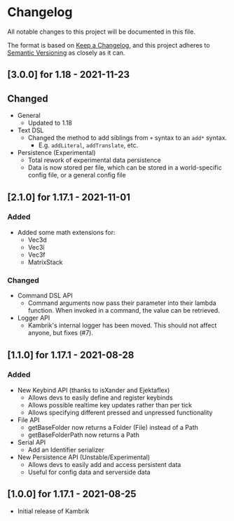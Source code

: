 # Changelog
All notable changes to this project will be documented in this file.

The format is based on [Keep a Changelog](https://keepachangelog.com/en/1.0.0/),
and this project adheres to [Semantic Versioning](https://semver.org/spec/v2.0.0.html) as closely as it can.

## [3.0.0] for 1.18 - 2021-11-23

## Changed
- General
  - Updated to 1.18
- Text DSL
  - Changed the method to add siblings from `+` syntax to an `add*` syntax.
    - E.g. `addLiteral`, `addTranslate`, etc.
- Persistence (Experimental)
  - Total rework of experimental data persistence
  - Data is now stored per file, which can be stored in a world-specific config file, or a general config file

## [2.1.0] for 1.17.1 - 2021-11-01

### Added
- Added some math extensions for:
  - Vec3d
  - Vec3i
  - Vec3f
  - MatrixStack

### Changed
- Command DSL API
  - Command arguments now pass their parameter into their lambda function. When invoked in a command, the value can be retrieved.
- Logger API
  - Kambrik's internal logger has been moved. This should not affect anyone, but fixes (#7).

## [1.1.0] for 1.17.1 - 2021-08-28

### Added
- New Keybind API (thanks to isXander and Ejektaflex)
    - Allows devs to easily define and register keybinds
    - Allows possible realtime key updates rather than per tick
    - Allows specifying different pressed and unpressed functionality
- File API
    - getBaseFolder now returns a Folder (File) instead of a Path
    - getBaseFolderPath now returns a Path
- Serial API
    - Add an Identifier serializer
- New Persistence API (Unstable/Experimental)
    - Allows devs to easily add and access persistent data
    - Useful for config data and serverside data
    
  
## [1.0.0] for 1.17.1 - 2021-08-25
- Initial release of Kambrik

